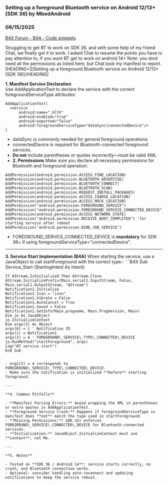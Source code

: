 ### Setting up a foreground Bluetooth service on Android 12/13+ (SDK 36) by MbedAndroid
### 08/15/2025
[B4X Forum - B4A - Code snippets](https://www.b4x.com/android/forum/threads/168245/)

Struggling to get BT to work on SDK 36, and with some help of my friend Chat, we finally got it to work. I asked Chat to resume the points you have to pay attention to, if you want BT get to work on android 14+ Note: you dont need all the permissions as listed here, but Chat took my manifest to report.   
[HEADING=2]Setting up a foreground Bluetooth service on Android 12/13+ (SDK 36)[/HEADING]  
  
**1. Manifest Service Declaration**  
Use AddApplicationText to declare the service with the correct foregroundServiceType attributes:  
  
  
  

```B4X
AddApplicationText(  
  <service  
      android:name=".blth"  
      android:enabled="true"  
      android:exported="false"  
      android:foregroundServiceType="dataSync|connectedDevice"/>  
)
```

  

- dataSync is commonly needed for general foreground operations.
- connectedDevice is required for Bluetooth-connected foreground services.
- **Do not** include parentheses or quotes incorrectly—must be valid XML.
- **2. Permissions**
Make sure you declare all necessary permissions for Bluetooth and foreground operation:

```B4X
AddPermission(android.permission.ACCESS_FINE_LOCATION)  
AddPermission(android.permission.BLUETOOTH_ADVERTISE)  
AddPermission(android.permission.BLUETOOTH_CONNECT)  
AddPermission(android.permission.BLUETOOTH_SCAN)  
AddPermission(android.permission.REQUEST_INSTALL_PACKAGES)  
AddPermission(android.permission.ACCESS_COARSE_LOCATION)  
AddPermission(android.permission.ACCESS_MOCK_LOCATION)    
AddPermission("android.permission.FOREGROUND_SERVICE")  
AddPermission("android.permission.FOREGROUND_SERVICE_CONNECTED_DEVICE")  
AddPermission(android.permission.ACCESS_NETWORK_STATE)  
AddPermission("android.permission.RECEIVE_BOOT_COMPLETED") 'for starting service after reboot  
AddPermission("android.permission.BIND_JOB_SERVICE")
```

- FOREGROUND\_SERVICE\_CONNECTED\_DEVICE is **mandatory** for SDK 36+ if using foregroundServiceType="connectedDevice".

---

**3. Service Start Implementation (B4A)**
When starting the service, use a JavaObject to call startForeground with the correct type:- ```B4X
  Sub Service_Start (StartingIntent As Intent)
  ```
If AStream.IsInitialized Then AStream.Close
AStream.InitializePrefix(Main.serial1.InputStream, False, Main.serial1.OutputStream, "AStream")
Notification1.Initialize
Notification1.Icon = "icon"
Notification1.Vibrate = False
Notification1.AutoCancel = True
Notification1.Sound = False
Notification1.SetInfo(Main.progname, Main.ProgVersion, Main)
Dim jo As JavaObject
jo.InitializeContext
Dim args(3) As Object
args(0) = 1 ' Notification ID
args(1) = Notification1
args(2) = 4 ' FOREGROUND\_SERVICE\_TYPE\_CONNECTED\_DEVICE
jo.RunMethod("startForeground", args)
Log("BT service start")
End Sub


- args(2) = 4 corresponds to FOREGROUND\_SERVICE\_TYPE\_CONNECTED\_DEVICE.
- Make sure the notification is initialized **before** starting foreground.

---

**4. Common Pitfalls**

- **Manifest Parsing Errors:** Avoid wrapping the XML in parentheses or extra quotes in AddApplicationText.
- **Foreground Service Crash:** Happens if foregroundServiceType in manifest does **not** match the type used in startForeground.
- **Missing Permissions:** SDK 31+ enforces FOREGROUND\_SERVICE\_CONNECTED\_DEVICE for Bluetooth-connected services.
- **Initialization:** JavaObject.InitializeContext must use **context**, not Me.

---

**5. Notes**

- Tested on **SDK 36 / Android 14**: service starts correctly, no crash, and Bluetooth connection works.
- Optional: consider handling auto-reconnect and updating notifications to keep the service robust.